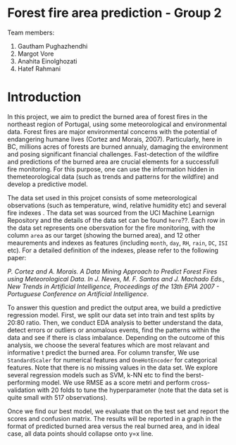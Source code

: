 # Forest fire area prediction - Group 2

Team members:

1. Gautham Pughazhendhi
2. Margot Vore
3. Anahita Einolghozati
4. Hatef Rahmani

# Introduction

In this project, we aim to predict the burned area of forest fires in the northeast region of Portugal, using some meteorological and environmental data. Forest fires are major environmental concerns with the potential of endangering humane lives (Cortez and Morais, 2007). Particularly, here in BC, millions acres of forests are burned annualy, damaging the environment and posing significant financial challenges. Fast-detection of the wildfire and predictions of the burned area are crucial elements for a successfull fire monitoring. For this purpose, one can use the information hidden in themeteorological data (such as trends and patterns for the wildfire) and develop a predictive model. 

The data set used in this projcet consists of some meteorological observations (such as temperature, wind, relative humidity etc) and several fire indexes . The data set was sourced from the UCI Machine Learnign Repository and the details of the data set can be found `here`??. Each row in the data set represents one obersvation for the fire monitoring, with the column `area` as our target (showing the burned area), and 12 other meaurements and indexes as features (including `month`, `day`, `RH`, `rain`, `DC`, `ISI` etc). For a detailed definition of the indexes, please refer to the following paper: 

*P. Cortez and A. Morais. A Data Mining Approach to Predict Forest Fires using Meteorological Data. In J. Neves, M. F. Santos and J. Machado Eds., New Trends in Artificial Intelligence, Proceedings of the 13th EPIA 2007 - Portuguese Conference on Artificial Intelligence*.

To answer this question and predict the output area, we build a predictive regression model. First, we split our data set into train and test splits by 20:80 ratio. Then, we conduct EDA analysis to better understand the data, detect errors or outliers or anomalous events, find the patterns within the data and see if there is class imbalance. Depending on the outcome of this analysis, we choose the several features which are most relavant and informative t predict the burned area. For column transfer, We use `StandardScaler` for numerical features and `OneHotEncoder` for categorical features. Note that there is no missing values in the data set. We explore several regression models such as SVM, k-NN etc to find the berst-performing model. We use RMSE as a score metri and perform cross-validation with 20 folds to tune the hyperparameter (note that the data set is quite small with 517 observations). 

Once we find our best model, we evaluate that on the test set and report the scores and confusion matrix. The results will be reported in a graph in the format of predicted burned area versus the real burned area, and in ideal case, all data points should collapse onto y=x line. 

